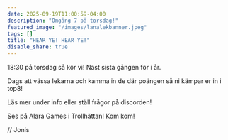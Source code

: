 ```yaml
---
date: 2025-09-19T11:00:59-04:00
description: "Omgång 7 på torsdag!"
featured_image: "/images/lanalekbanner.jpeg"
tags: []
title: "HEAR YE! HEAR YE!"
disable_share: true
---
```


18:30 på torsdag så kör vi! Näst sista gången för i år.

Dags att vässa lekarna och kamma in de där poängen så ni kämpar er in i top8!  

Läs mer under info eller ställ frågor på discorden!

Ses på Alara Games i Trollhättan! Kom kom!


// Jonis
